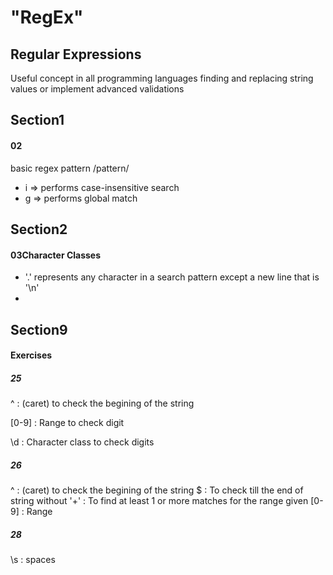# "RegEx"

## Regular Expressions

Useful concept in all programming languages finding and replacing string values or implement advanced validations

## Section1

#### 02

basic regex pattern
/pattern/

- i => performs case-insensitive search
- g => performs global match

## Section2

#### 03Character Classes

- '.' represents any character in a search pattern except a new line that is '\n'
-

## Section9

#### Exercises

##### 25

^ : (caret) to check the begining of the string

[0-9] : Range to check digit

\d : Character class to check digits

##### 26

^ : (caret) to check the begining of the string
$ : To check till the end of string without
'+' : To find at least 1 or more matches for the range given
[0-9] : Range

##### 28

\s : spaces
